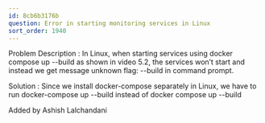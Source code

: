 ```yaml
---
id: 8cb6b3176b
question: Error in starting monitoring services in Linux
sort_order: 1940
---
```


Problem Description : In Linux, when starting services using docker compose up --build  as shown in video 5.2, the services won’t start and instead we get message unknown flag: --build in command prompt.

Solution : Since we install docker-compose separately in Linux, we have to run docker-compose up --build instead of docker compose up --build

Added by Ashish Lalchandani

